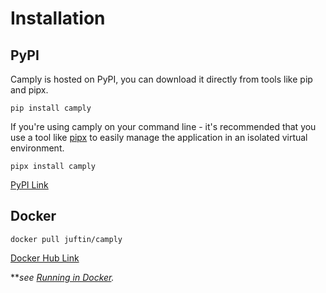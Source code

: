 # Installation

## PyPI

Camply is hosted on PyPI, you can download it directly from tools like
pip and pipx.

```commandline
pip install camply
```

If you're using camply on your command line - it's recommended that you use a tool
like [pipx](https://github.com/pypa/pipx) to easily manage the application in an isolated
virtual environment.

```commandline
pipx install camply
```

[PyPI Link](https://pypi.python.org/pypi/camply/)

## Docker

```commandline
docker pull juftin/camply
```

[Docker Hub Link](https://hub.docker.com/r/juftin/camply)

**_see [Running in Docker](docker.md#running-in-docker)._
